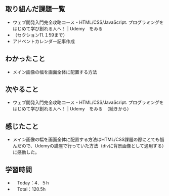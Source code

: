 ## 取り組んだ課題一覧
- ウェブ開発入門完全攻略コース - HTML/CSS/JavaScript. プログラミングをはじめて学び創れる人へ！ | Udemy　をみる
- （セクション11.１59まで）
- アドベントカレンダー記事作成

## わかったこと
- メイン画像の幅を画面全体に配置する方法

## 次やること
- ウェブ開発入門完全攻略コース - HTML/CSS/JavaScript. プログラミングをはじめて学び創れる人へ！ | Udemy　をみる　（続きから）

## 感じたこと
- メイン画像の幅を画面全体に配置する方法はHTML/CSS課題の際にとても悩んだので、Udemyの講座で行っていた方法（divに背景画像として適用する）に感動した。

## 学習時間
- 　Today：4．５h
- 　Total：120.5h
